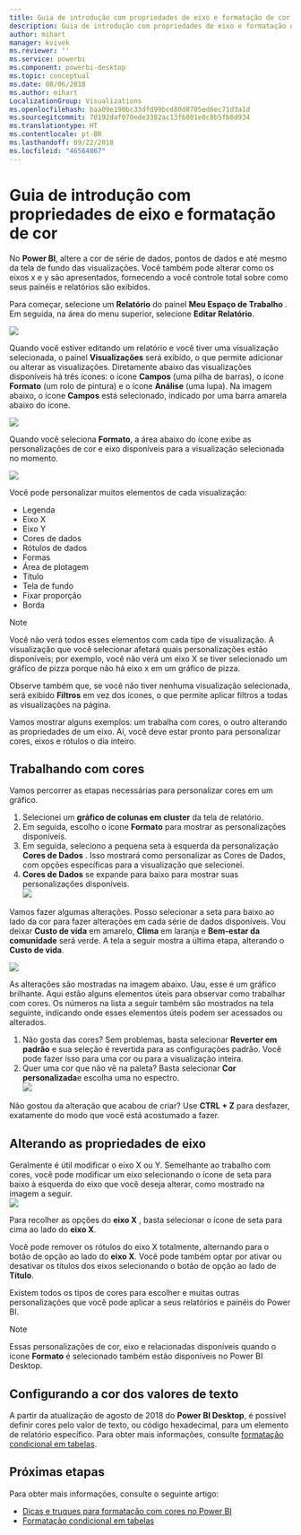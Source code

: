 ```yaml
---
title: Guia de introdução com propriedades de eixo e formatação de cor
description: Guia de introdução com propriedades de eixo e formatação de cor
author: mihart
manager: kvivek
ms.reviewer: ''
ms.service: powerbi
ms.component: powerbi-desktop
ms.topic: conceptual
ms.date: 08/06/2018
ms.author: mihart
LocalizationGroup: Visualizations
ms.openlocfilehash: baa09e190bc33dfd99bcd80d8705ed6ec71d3a1d
ms.sourcegitcommit: 70192daf070ede3382ac13f6001e0c8b5fb8d934
ms.translationtype: HT
ms.contentlocale: pt-BR
ms.lasthandoff: 09/22/2018
ms.locfileid: "46564867"
---
```

# <a name="getting-started-with-color-formatting-and-axis-properties"></a>Guia de introdução com propriedades de eixo e formatação de cor
No **Power BI**, altere a cor de série de dados, pontos de dados e até mesmo da tela de fundo das visualizações. Você também pode alterar como os eixos x e y são apresentados, fornecendo a você controle total sobre como seus painéis e relatórios são exibidos.

Para começar, selecione um **Relatório** do painel **Meu Espaço de Trabalho** . Em seguida, na área do menu superior, selecione **Editar Relatório**.  

![](media/service-getting-started-with-color-formatting-and-axis-properties/gettingstartedcolor_1a.png)

Quando você estiver editando um relatório e você tiver uma visualização selecionada, o painel **Visualizações** será exibido, o que permite adicionar ou alterar as visualizações. Diretamente abaixo das visualizações disponíveis há três ícones: o ícone **Campos** (uma pilha de barras), o ícone **Formato** (um rolo de pintura) e o ícone **Análise** (uma lupa). Na imagem abaixo, o ícone **Campos** está selecionado, indicado por uma barra amarela abaixo do ícone.

![](media/service-getting-started-with-color-formatting-and-axis-properties/gettingstartedcolor_2a.png)

Quando você seleciona **Formato**, a área abaixo do ícone exibe as personalizações de cor e eixo disponíveis para a visualização selecionada no momento.  

![](media/service-getting-started-with-color-formatting-and-axis-properties/gettingstartedcolor_3a.png)

Você pode personalizar muitos elementos de cada visualização:

* Legenda
* Eixo X
* Eixo Y
* Cores de dados
* Rótulos de dados
* Formas
* Área de plotagem
* Título
* Tela de fundo
* Fixar proporção
* Borda

> [!NOTE]
>  
> Você não verá todos esses elementos com cada tipo de visualização. A visualização que você selecionar afetará quais personalizações estão disponíveis; por exemplo, você não verá um eixo X se tiver selecionado um gráfico de pizza porque não há eixo x em um gráfico de pizza.

Observe também que, se você não tiver nenhuma visualização selecionada, será exibido **Filtros** em vez dos ícones, o que permite aplicar filtros a todas as visualizações na página.

Vamos mostrar alguns exemplos: um trabalha com cores, o outro alterando as propriedades de um eixo. Aí, você deve estar pronto para personalizar cores, eixos e rótulos o dia inteiro.

## <a name="working-with-colors"></a>Trabalhando com cores

Vamos percorrer as etapas necessárias para personalizar cores em um gráfico.

1. Selecionei um **gráfico de colunas em cluster** da tela de relatório.
2. Em seguida, escolho o ícone **Formato** para mostrar as personalizações disponíveis.
3. Em seguida, seleciono a pequena seta à esquerda da personalização **Cores de Dados** . Isso mostrará como personalizar as Cores de Dados, com opções específicas para a visualização que selecionei.
4. **Cores de Dados** se expande para baixo para mostrar suas personalizações disponíveis.  
   ![](media/service-getting-started-with-color-formatting-and-axis-properties/gettingstartedcolor_4a.png)

Vamos fazer algumas alterações. Posso selecionar a seta para baixo ao lado da cor para fazer alterações em cada série de dados disponíveis. Vou deixar **Custo de vida** em amarelo, **Clima** em laranja e **Bem-estar da comunidade** será verde. A tela a seguir mostra a última etapa, alterando o **Custo de vida**.  

![](media/service-getting-started-with-color-formatting-and-axis-properties/gettingstartedcolor_5a.png)

As alterações são mostradas na imagem abaixo. Uau, esse é um gráfico brilhante. Aqui estão alguns elementos úteis para observar como trabalhar com cores. Os números na lista a seguir também são mostrados na tela seguinte, indicando onde esses elementos úteis podem ser acessados ou alterados.

1. Não gosta das cores? Sem problemas, basta selecionar **Reverter em padrão** e sua seleção é revertida para as configurações padrão. Você pode fazer isso para uma cor ou para a visualização inteira.
2. Quer uma cor que não vê na paleta? Basta selecionar **Cor personalizada**e escolha uma no espectro.  
   ![](media/service-getting-started-with-color-formatting-and-axis-properties/gettingstartedcolor_6a.png)

Não gostou da alteração que acabou de criar? Use **CTRL + Z** para desfazer, exatamente do modo que você está acostumado a fazer.

## <a name="changing-axis-properties"></a>Alterando as propriedades de eixo

Geralmente é útil modificar o eixo X ou Y. Semelhante ao trabalho com cores, você pode modificar um eixo selecionando o ícone de seta para baixo à esquerda do eixo que você deseja alterar, como mostrado na imagem a seguir.  
![](media/service-getting-started-with-color-formatting-and-axis-properties/gettingstartedcolor_7a.png)

Para recolher as opções do **eixo X** , basta selecionar o ícone de seta para cima ao lado do **eixo X**.

Você pode remover os rótulos do eixo X totalmente, alternando para o botão de opção ao lado do **eixo X**. Você pode também optar por ativar ou desativar os títulos dos eixos selecionando o botão de opção ao lado de **Título**.  

Existem todos os tipos de cores para escolher e muitas outras personalizações que você pode aplicar a seus relatórios e painéis do Power BI.

> [!NOTE]
>  
> Essas personalizações de cor, eixo e relacionadas disponíveis quando o ícone **Formato** é selecionado também estão disponíveis no Power BI Desktop.

## <a name="setting-color-from-text-values"></a>Configurando a cor dos valores de texto

A partir da atualização de agosto de 2018 do **Power BI Desktop**, é possível definir cores pelo valor de texto, ou código hexadecimal, para um elemento de relatório específico. Para obter mais informações, consulte [formatação condicional em tabelas](../desktop-conditional-table-formatting.md).


## <a name="next-steps"></a>Próximas etapas
Para obter mais informações, consulte o seguinte artigo:  

* [Dicas e truques para formatação com cores no Power BI](service-tips-and-tricks-for-color-formatting.md)  
* [Formatação condicional em tabelas](../desktop-conditional-table-formatting.md)

